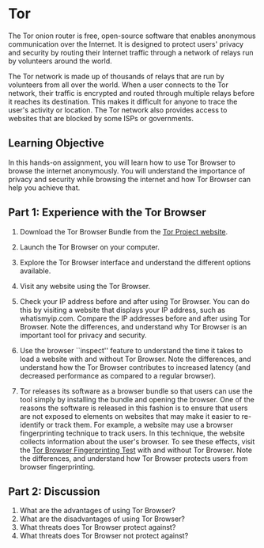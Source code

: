 # Tor

The Tor onion router is free, open-source software that enables anonymous
communication over the Internet. It is designed to protect users' privacy and
security by routing their Internet traffic through a network of relays run by
volunteers around the world. 

The Tor network is made up of thousands of relays that are run by volunteers
from all over the world. When a user connects to the Tor network, their traffic
is encrypted and routed through multiple relays before it reaches its
destination. This makes it difficult for anyone to trace the user's activity or
location. The Tor network also provides access to websites that are blocked by
some ISPs or governments.

## Learning Objective

In this hands-on assignment, you will learn how to use Tor Browser to browse
the internet anonymously. You will understand the importance of privacy and
security while browsing the internet and how Tor Browser can help you achieve
that.


## Part 1: Experience with the Tor Browser

1. Download the Tor Browser Bundle from the [Tor Project website](https://www.torproject.org/download/).

2. Launch the Tor Browser on your computer. 

3. Explore the Tor Browser interface and understand the different options available.

4. Visit any website using the Tor Browser. 

5. Check your IP address before and after using Tor Browser. You can do this by
   visiting a website that displays your IP address, such as whatismyip.com.
   Compare the IP addresses before and after using Tor Browser. Note the
   differences, and understand why Tor Browser is an important tool for privacy
   and security.

6. Use the browser ``inspect'' feature to understand the time it takes to load a
   website with and without Tor Browser. Note the differences, and understand
   how the Tor Browser contributes to increased latency (and decreased
   performance as compared to a regular browser).

7. Tor releases its software as a browser bundle so that users can use the tool
   simply by installing the bundle and opening the browser. One of the reasons
   the software is released in this fashion is to ensure that users are not
   exposed to elements on websites that may make it easier to re-identify or track
   them. For example, a website may use a browser fingerprinting technique to track
   users. In this technique, the website collects information about the user's browser. 
   To see these effects, visit the [Tor Browser Fingerprinting Test](https://amiunique.org/fp) 
   with and without Tor Browser. Note the differences, and understand how Tor
   Browser protects users from browser fingerprinting.

## Part 2: Discussion

1. What are the advantages of using Tor Browser?
2. What are the disadvantages of using Tor Browser?
3. What threats does Tor Browser protect against?
4. What threats does Tor Browser not protect against?
